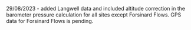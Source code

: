 29/08/2023 - added Langwell data and included altitude correction in the barometer pressure calculation for all sites except Forsinard Flows. GPS data for Forsinard Flows is pending.